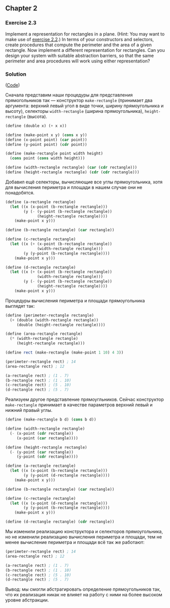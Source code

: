 ## Chapter 2

### Exercise 2.3

Implement a representation for rectangles in a plane. (Hint: You may want to make use of [exercise 2.2](./Exrcise%202.2.md).) In terms of your constructors and selectors, create procedures that compute the perimeter and the area of a given rectangle. Now implement a different representation for rectangles. Can you design your system with suitable abstraction barriers, so that the same perimeter and area procedures will work using either representation?

### Solution

([Code](../../src/Chapter%202/Exercise%202.3.scm))

Сначала представим наши процедуры для представления прямогольников так — конструктор `make-rectangle` (принимает два аргумента: верхний левый угол в виде точки, ширину прямоугольника и высоту), селекторы `width-rectangle` (ширина прямоугольника), `height-rectangle` (высота).

```scheme
(define (double x) (+ x x))

(define (make-point x y) (cons x y))
(define (x-point point) (car point))
(define (y-point point) (cdr point))

(define (make-rectangle point width height)
  (cons point (cons width height)))

(define (width-rectangle rectangle) (car (cdr rectangle)))
(define (height-rectangle rectangle) (cdr (cdr rectangle)))
```

Добавил ещё селекторы, вычисляющие все углы прямоугольника, хотя для вычисления периметра и площади в нашем случае они не понадобятся.

```scheme
(define (a-rectangle rectangle)
  (let ((x (x-point (b-rectangle rectangle)))
        (y (- (y-point (b-rectangle rectangle))
              (height-rectangle rectangle))))
    (make-point x y)))

(define (b-rectangle rectangle) (car rectangle))

(define (c-rectangle rectangle)
  (let ((x (+ (x-point (b-rectangle rectangle))
              (width-rectangle rectangle)))
        (y (y-point (b-rectangle rectangle))))
    (make-point x y)))

(define (d-rectangle rectangle)
  (let ((x (+ (x-point (b-rectangle rectangle))
              (width-rectangle rectangle)))
        (y (- (y-point (b-rectangle rectangle))
              (height-rectangle rectangle))))
    (make-point x y)))
```

Процедуры вычисления периметра и площади прямоугольника выглядят так:

```scheme
(define (perimeter-rectangle rectangle)
  (+ (double (width-rectangle rectangle))
     (double (height-rectangle rectangle))))

(define (area-rectangle rectangle)
  (* (width-rectangle rectangle)
     (height-rectangle rectangle)))

(define rect (make-rectangle (make-point 1 10) 4 3))

(perimeter-rectangle rect) ; 14
(area-rectangle rect) ; 12

(a-rectangle rect) ; (1 . 7)
(b-rectangle rect) ; (1 . 10)
(c-rectangle rect) ; (5 . 10)
(d-rectangle rect) ; (5 . 7)
```

Реализуем другое представление прямоугльников. Сейчас конструктор `make-rectangle` принимает в качестве параметров верхний левый и нижний правый углы.

```scheme
(define (make-rectangle b d) (cons b d))

(define (width-rectangle rectangle) 
  (- (x-point (cdr rectangle))
     (x-point (car rectangle))))

(define (height-rectangle rectangle)
  (- (y-point (car rectangle))
     (y-point (cdr rectangle))))

(define (a-rectangle rectangle)
  (let ((x (x-point (b-rectangle rectangle)))
        (y (y-point (d-rectangle rectangle))))
    (make-point x y)))

(define (b-rectangle rectangle) (car rectangle))

(define (c-rectangle rectangle)
  (let ((x (x-point (d-rectangle rectangle)))
        (y (y-point (b-rectangle rectangle))))
    (make-point x y)))

(define (d-rectangle rectangle) (cdr rectangle))
```

Мы изменили реализацию конструктора и селекторов прямоугольника, но не изменили реализацию вычисления периметра и площади, тем не менее вычисление периметра и площади всё так же работают:

```scheme
(perimeter-rectangle rect) ; 14
(area-rectangle rect) ; 12

(a-rectangle rect) ; (1 . 7)
(b-rectangle rect) ; (1 . 10)
(c-rectangle rect) ; (5 . 10)
(d-rectangle rect) ; (5 . 7)
```

Вывод: мы смогли абстрагировать определение прямоугольников так, что их реализация никак не влияет на работу с ними на более высоком уровне абстракции.

